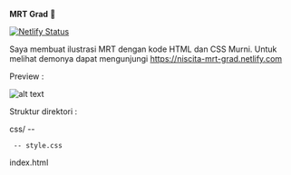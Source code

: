 **MRT Grad**  🚆 

[![Netlify Status](https://api.netlify.com/api/v1/badges/4aa6f06b-4cb2-47e3-864e-f57ce1d4a562/deploy-status)](https://app.netlify.com/sites/niscita-mrt-grad/deploys)

Saya membuat ilustrasi MRT dengan kode HTML dan CSS Murni.
Untuk melihat demonya dapat mengunjungi https://niscita-mrt-grad.netlify.com

Preview :

![alt text](https://raw.githubusercontent.com/niscita/MRT-Grad/master/screenshot/screenshot.png)

Struktur direktori :

css/ --

     -- style.css

index.html

